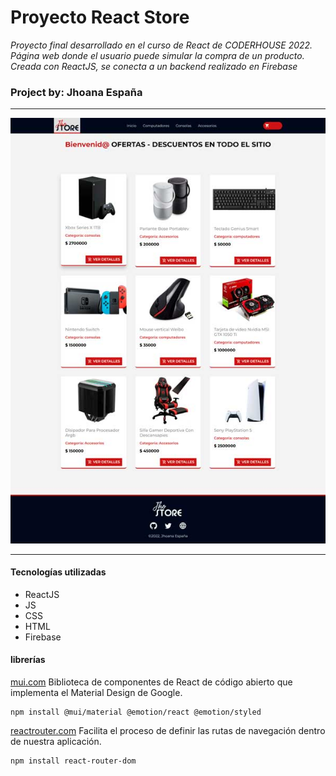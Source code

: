 # Proyecto React Store 

_Proyecto final desarrollado en el curso de React de CODERHOUSE 2022.
Página web donde el usuario puede simular la compra de un producto.
Creada con ReactJS, se conecta a un backend realizado en Firebase_

### Project by: Jhoana España
---
![imagen de store](./public/capturatienda.jpg)

---
#### Tecnologías utilizadas
- ReactJS
- JS
- CSS
- HTML
- Firebase

#### librerías

[mui.com](https://mui.com/)
Biblioteca de componentes de React de código abierto que implementa el Material Design de Google.

    npm install @mui/material @emotion/react @emotion/styled

[reactrouter.com](https://reactrouter.com/en/main)
Facilita el proceso de definir las rutas de navegación dentro de nuestra aplicación.

    npm install react-router-dom



